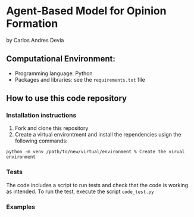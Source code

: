 # Agent-Based Model for Opinion Formation

by Carlos Andres Devia

## Computational Environment:

- Programming language: Python
- Packages and libraries: see the `requirements.txt` file

## How to use this code repository

### Installation instructions

1. Fork and clone this repository
2. Create a virtual environtment and install the rependencies usign the following commands:

```
python -m venv /path/to/new/virtual/environment % Create the virual environment
```

### Tests

The code includes a script to run tests and check that the code is working as intended. To run the test, execute the script `code_test.py`

### Examples

